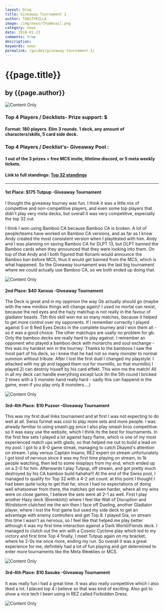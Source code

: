 ```yaml
---
layout: blog
title: Giveaway Tournament 1
author: TOASTYKILLA
image: /img/news/thumbnail.png
category: news
date: 2018-01-23
comments: true
description: 
keywords: news
permalink: /guides/giveaway-tournament-1/
---
```


# {{page.title}}
## by {{page.author}}

![Content Only](https://d33wubrfki0l68.cloudfront.net/80aaea09caafabd67113c1bf347b975ee629e1d0/0e583/img/logos/mcs_logo.png)

### Top 4 Players / Decklists- Prize support: $

#### Format: 180 players. Elim 3 rounds.  1 deck,  any amount of characters/skills, 5 card side deck.

### Top 4 Players /  Decklist's- Giveaway Pool :  

#### 1 out of the 3 prizes = free MCS invite, lifetime discord, or 5 meta weekly tickets.

#### Link to full standings: [Top 32 standings](https://smash.gg/tournament/meta-championship-series-v/events/mcs-v/standings)

----------

#### 1st Place: $175 Tutpup -Giveaway Tournament

I thought the giveaway tourney was fun. I think it was a little mix of compettive and non-competitive players, and even some top players that didn't play very meta decks, but overall it was very competitive, especially the top 32 cut.

I think I won using Bamboo CA because Bamboo CA is broken. A lot of people/teams have worked on Bamboo CA versions, and as far as I know Andy created the most consistent version when I playtested with him. Andy and I was planning on saving Bamboo CA for DLPT 13, but DLPT banned the Bamboo cards when they announced that they were looking into them. On top of that Andy and I both figured that Konami would announce the Bamboo ban before MCS, thus it would get banned from the MCS, which is what happened. So the Giveaway tournament was the last big tournament where we could actually use Bamboo CA, so we both ended up doing that.

![Content Only](https://i.imgur.com/t49TtIv.png)

#### 2nd Place: $40 Xanxus -Giveaway Tournament

The Deck is great and in my oppinion the way Gb actually should go (maybe with the new minibox things will change again)! I used no mortal can resist, because the red eyes and the hazy matchup is not really in the favour of gladiator beasts. Tbh this skill won me so many matches, because it helped to get more control over my opponents. If I remember correctly I played against 5 or 6 Red Eyes Decks in the complete tourney and I won them all - so it was a good choice. The other matchups are usally no problem for gb. Only the bamboo decks are really hard to play against. I remember an opponent who played a bamboo deck with monarchs and soul exchange - this was my hardest win in the tourney: Thanks to the bamboos I saw the most part of his deck, so i knew that  he had not so many monster to normal summon without tribute. After I lost the first duel I changed my playstyle: I attacked with my gb and tagged them out for murmillo, so that murmillo( I played 2) can destroy hisself by his card effekt. This won me the match!
All in all my deck can handle everything except luck (In the 5th round I bricked 2 times with a 5 monster hand really hard - sadly this can happend in the game, even if you play only  8 monsters....)

![Content Only](https://i.imgur.com/453uTe7.png)

#### 3rd-4th Place: $10 Puzoor -Giveaway Tournament

This was my first duel links tournament and at first I was not expecting to do well at all.
Swiss format was cool to play more sets and more people.
I was already familiar to using smash.gg since I also play smash bros competitive.
so it was easy use the website, which I think its the best for tournaments.
In the first few sets I played a lot against hazy flame, which is one of my most experienced match ups with glads, so that helped me out to build a lead on my pool.
I got to a 8-0 game streak, managing to catch Dkayed's attention on stream.
I play versus Captain Insano, REZ expert on stream unfortunately I got kind of nervous since it was my first time playing on stream, to 1k people watching, then led to some misplays from my end, which ended up on a 2-0 for him.
Afterwards I play Tutpup, off stream, and got pretty much destroyed by his CA bamboo build hahaha!!!
At the end of the Swiss pool, I managed to qualify for Top 32 with a 4-2 set count.
at this point I thought I had been quite lucky to get that far, since I had no expectations of doing well whatsoever from there, the matches got even harder, where all my wins were on close games, I believe the sets were all 2-1 as well.
First I play another Hazy deck (Bremklotz) where I feel like Wall of Disruption and Windstorm clutched me the win then I face off Dueling, another Gladiator player, where I lost the first game but used my side deck to get an advantage with enemy controllers and get Top 8.
I played Gia, on stream this time I wasn't as nervous, so I feel like that helped me play better although it was my first time interaction against a Dark World/Fiends deck. I managed to clutch out the win with a Cosmic Cyclone play which led to my victory and first time Top 4
finally, I meet Tutpup again on my bracket, where he 2-0s me once more, ending my run.
So overall it was a great experience for me, definitely had a lot of fun playing and got determined to enter more tournaments like the Meta Weeklies or MCS.

![Content Only](https://i.imgur.com/fjEMhZM.png)

#### 3rd-4th Place: $10 Sasuke -Giveaway Tournament
It was really fun i had a great time.
It was also really competitive which i also liked a lot.
I placed top 4 i believe so that was kind of exciting. Also got to show a nice tech I been using in REZ called Forbidden Dress.

![Content Only](https://i.imgur.com/SmWhbHf.png)
